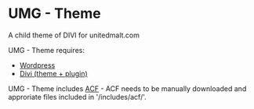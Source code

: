 # UMG - Theme
 A child theme of DIVI for unitedmalt.com
 
 UMG - Theme requires:
 - [Wordpress](https://wordpress.org/)
 - [Divi (theme + plugin)](https://www.elegantthemes.com/gallery/divi/)

 UMG - Theme includes [ACF](https://www.advancedcustomfields.com/) - ACF needs to be manually downloaded and approriate files included in '/includes/acf/'.
